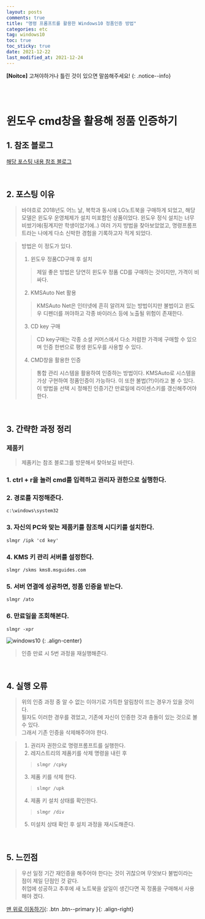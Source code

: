 ```yaml
---
layout: posts
comments: true
title: "명령 프롬프트를 활용한 Windows10 정품인증 방법"
categories: etc
tag: windows10
toc: true
toc_sticky: true
date: 2021-12-22
last_modified_at: 2021-12-24
---
```


**[Noitce]** 고쳐야하거나 틀린 것이 있으면 말씀해주세요!
{: .notice--info}

<br>
<br>


# 윈도우 cmd창을 활용해 정품 인증하기

## 1. 참조 블로그
[해당 포스팅 내용 참조 블로그](https://coding-factory.tistory.com/487) 

<br>

## 2. 포스팅 이유
> 바야흐로 2018년도 어느 날, 복학과 동시에 LG노트북을 구매하게 되었고, 해당 모델은 윈도우 운영체제가 설치 미포함인 상품이었다. 윈도우 정식 설치는 너무 비쌌기에(핑계지만 학생이었기에..) 여러 가지 방법을 찾아보았었고, 명령프롬프트라는 나에게 다소 신박한 경험을 기록하고자 적게 되었다. 


>  방법은 이 정도가 있다.  
> 1. 윈도우 정품CD구매 후 설치
>> 제일 좋은 방법은 당연히 윈도우 정품 CD를 구매하는 것이지만, 가격이 비싸다.
> 2. KMSAuto Net 활용
>> KMSAuto Net은 인터넷에 흔히 알려져 있는 방법이지만 불법이고 윈도우 디펜더를 꺼야하고 각종 바이러스 등에 노출될 위험이 존재한다. 
> 3. CD key 구매   
>> CD key구매는 각종 소셜 커머스에서 다소 저렴한 가격에 구매할 수 있으며 인증 한번으로 평생 윈도우를 사용할 수 있다. 
> 4. CMD창을 활용한 인증
>> 통합 관리 시스템을 활용하여 인증하는 방법이다. KMSAuto로 시스템을 가상 구현하여 정품인증이 가능하다. 이 또한 불법(?!)이라고 볼 수 있다. 이 방법을 선택 시 정해진 인증기간 만료일에 라이센스키를 갱신해주어야 한다.



<br>

## 3. 간략한 과정 정리

### 제품키 
> 제품키는 참조 블로그를 방문해서 찾아보길 바란다.

### 1. ctrl + r을 눌러 cmd를 입력하고 권리자 권한으로 실행한다.

### 2. 경로를 지정해준다.
```
c:\windows\system32
```

### 3. 자신의 PC와 맞는 제품키를 참조해 시디키를 설치한다.
```
slmgr /ipk 'cd key'
```

### 4. KMS 키 관리 서버를 설정한다.
```
slmgr /skms kms8.msguides.com
```

### 5. 서버 연결에 성공하면, 정품 인증을 받는다.
```
slmgr /ato
```

### 6. 만료일을 조회해본다.
```
slmgr -xpr
```
![windows10](https://user-images.githubusercontent.com/75322297/147110112-d08e91f6-bee8-49b0-8583-e1a41d15bdef.PNG)
{: .align-center}
> 인증 만료 시 5번 과정을 재실행해준다.  


<br>

## 4. 실행 오류
> 위의 인증 과정 중 알 수 없는 이야기로 가득한 알림창이 뜨는 경우가 있을 것이다.  
> 필자도 이러한 경우를 겪었고, 기존에 자신이 인증한 것과 충돌이 있는 것으로 볼 수 있다.  
> 그래서 기존 인증을 삭제해주어야 한다.

> 1. 권리자 권한으로 명령프롬프트를 실행한다.
> 2. 레지스트리의 제품키를 삭제 명령을 내린 후
> >```
> >slmgr /cpky
> >```
> 3. 제품 키를 삭제 한다.
> >```
> >slmgr /upk
> >```
> 4. 제품 키 설치 상태를 확인한다.
> >```
> >slmgr /div
> >```
> 5. 미설치 상태 확인 후 설치 과정을 재시도해준다.

<br>

## 5. 느낀점
> 우선 일정 기간 재인증을 해주어야 한다는 것이 귀찮으며 무엇보다 불법이라는 점이 제일 단점인 것 같다.  
> 취업에 성공하고 추후에 새 노트북을 살일이 생긴다면 꼭 정품을 구매해서 사용해야 겠다.


[맨 위로 이동하기](#){: .btn .btn--primary }{: .align-right}